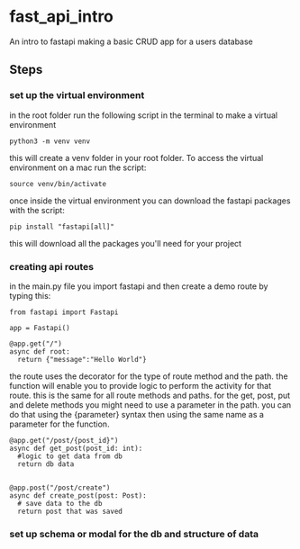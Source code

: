 # fast_api_intro
An intro to fastapi making a basic CRUD app for a users database

## Steps
### set up the virtual environment
in the root folder run the following script in the terminal to make a virtual environment

```
python3 -m venv venv
```

this will create a venv folder in your root folder. To access the virtual environment on a mac run the script:

```
source venv/bin/activate
```

once inside the virtual environment you can download the fastapi packages with the script:

```
pip install "fastapi[all]"
```

this will download all the packages you'll need for your project

### creating api routes
in the main.py file you import fastapi and then create a demo route by typing this:

```
from fastapi import Fastapi

app = Fastapi()

@app.get("/")
async def root:
  return {"message":"Hello World"}
```

the route uses the decorator for the type of route method and the path. the function will enable you to provide logic to perform the 
activity for that route. this is the same for all route methods and paths. for the get, post, put and delete methods you might need to use a parameter
in the path. you can do that using the {parameter} syntax then using the same name as a parameter for the function.

```
@app.get("/post/{post_id}")
async def get_post(post_id: int):
  #logic to get data from db
  return db data
  
  
@app.post("/post/create")
async def create_post(post: Post):
  # save data to the db
  return post that was saved
```

### set up schema or modal for the db and structure of data

